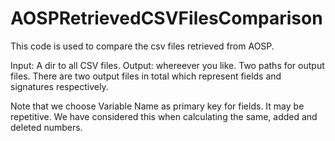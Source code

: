 # AOSPRetrievedCSVFilesComparison

This code is used to compare the csv files retrieved from AOSP.

Input: A dir to all CSV files.
Output: whereever you like. Two paths for output files. There are two output files in total which represent fields and signatures respectively.

Note that we choose Variable Name as primary key for fields. It may be repetitive. We have considered this when calculating the same, added and deleted numbers.